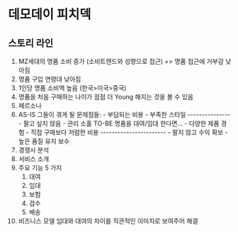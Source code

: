 # 데모데이 피치덱
## 스토리 라인
1. MZ세대의 명품 소비 증가 (소비트렌드와 성향으로 접근) => 명품 접근에 거부감 낮아짐
2. 명품 구입 연령대 낮아짐
3. 1인당 명품 소비액 높음 (한국>미국>중국)
4. 명품을 처음 구매하는 나이가 점점 더 Young 해지는 것을 볼 수 있음
5. 페르소나
6. AS-IS
		그들이 겪게 될 문제점들:
			- 부담되는 비용
			- 부족한 스타일
			---------------
			- 팔고 싶지 않음
			- 관리 소홀
	TO-BE
		명품을 대여/임대 한다면...
			- 다양한 제품 경험
			- 직접 구매보다 저렴한 비용
			-----------------------
			- 팔지 않고 수익 확보
			- 높은 품질 유지 보수
7. 경쟁사 분석
8. 서비스 소개
9. 주요 기능 5 가지
	1. 대여
	2. 임대
	3. 보험
	4. 검수
	5. 배송
10. 비즈니스 모델
		임대와 대여의 차이를 직관적인 이미지로 보여주어 해결